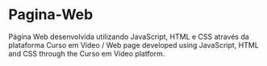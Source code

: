 # Pagina-Web
 Página Web desenvolvida utilizando JavaScript, HTML e CSS através da plataforma Curso em Vídeo / Web page developed using JavaScript, HTML and CSS through the Curso em Vídeo platform. 
